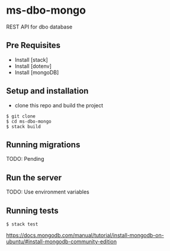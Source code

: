 # ms-dbo-mongo

REST API for dbo database

## Pre Requisites

* Install [stack]
* Install [dotenv]
* Install [mongoDB]

## Setup and installation

* clone this repo and build the project

```
$ git clone
$ cd ms-dbo-mongo
$ stack build
```

## Running migrations

TODO: Pending

## Run the server

TODO: Use environment variables

## Running tests

```
$ stack test
```

https://docs.mongodb.com/manual/tutorial/install-mongodb-on-ubuntu/#install-mongodb-community-edition
